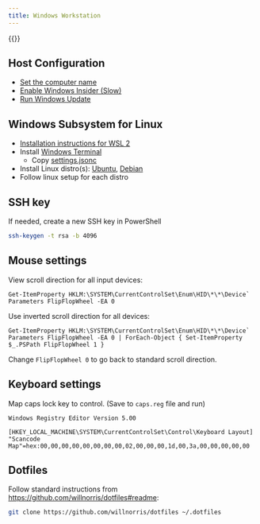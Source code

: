 ```yaml
---
title: Windows Workstation
---
```


{{<toc>}}

## Host Configuration

- [Set the computer name](ms-settings:about)
- [Enable Windows Insider (Slow)](ms-settings:windowsinsider-optin)
- [Run Windows Update](ms-settings:windowsupdate)

## Windows Subsystem for Linux

- [Installation instructions for WSL 2](https://docs.microsoft.com/en-us/windows/wsl/wsl2-install)
- Install [Windows Terminal](ms-windows-store://pdp/?ProductId=9n0dx20hk701)
  - Copy [settings.jsonc](https://github.com/willnorris/dotfiles/blob/main/tag-windows/terminal/settings.jsonc)
- Install Linux distro(s):
  [Ubuntu](ms-windows-store://pdp/?ProductId=9nblggh4msv6),
  [Debian](ms-windows-store://pdp/?ProductId=9msvkqc78pk6)
- Follow linux setup for each distro

## SSH key

If needed, create a new SSH key in PowerShell

```sh
ssh-keygen -t rsa -b 4096
```

## Mouse settings

View scroll direction for all input devices:

    Get-ItemProperty HKLM:\SYSTEM\CurrentControlSet\Enum\HID\*\*\Device` Parameters FlipFlopWheel -EA 0

Use inverted scroll direction for all devices:

    Get-ItemProperty HKLM:\SYSTEM\CurrentControlSet\Enum\HID\*\*\Device` Parameters FlipFlopWheel -EA 0 | ForEach-Object { Set-ItemProperty $_.PSPath FlipFlopWheel 1 }


Change `FlipFlopWheel 0` to go back to standard scroll direction.

## Keyboard settings

Map caps lock key to control.  (Save to `caps.reg` file and run)

    Windows Registry Editor Version 5.00

    [HKEY_LOCAL_MACHINE\SYSTEM\CurrentControlSet\Control\Keyboard Layout]
    "Scancode Map"=hex:00,00,00,00,00,00,00,00,02,00,00,00,1d,00,3a,00,00,00,00,00

## Dotfiles

Follow standard instructions from
<https://github.com/willnorris/dotfiles#readme>:

```sh
git clone https://github.com/willnorris/dotfiles ~/.dotfiles
```
